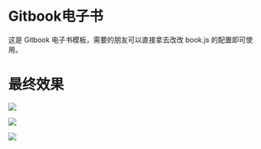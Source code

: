 <!-- 加上hidden-autonumber标签后，这个页面不会自动编号 -->

<span id="hidden-autonumber"></span>

<!-- article-title样式为标题居中 -->
<h1 class="article-title">Gitbook电子书</h1>

这是 Gitbook 电子书模板，需要的朋友可以直接拿去改改 book.js 的配置即可使用。

<h1 class="article-title">最终效果</h1>

![](https://tva1.sinaimg.cn/large/008i3skNgy1gtg3olhwuxj61qk0u0gpp02.jpg)

![](https://tva1.sinaimg.cn/large/008i3skNgy1gtg3poulvoj61qz0u0gpj02.jpg)

![](https://tva1.sinaimg.cn/large/008i3skNgy1gtg3pb67taj61q50u0n0v02.jpg)
